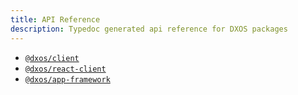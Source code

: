 ```yaml
---
title: API Reference
description: Typedoc generated api reference for DXOS packages
---
```


- <a href='/typedoc/client/index.html' target='_blank'>`@dxos/client`</a>
- <a href='/typedoc/react-client/index.html' target='_blank'>`@dxos/react-client`</a>
- <a href='/typedoc/app-framework/index.html' target='_blank'>`@dxos/app-framework`</a>
